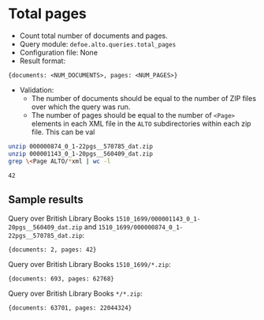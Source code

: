 # Total pages

* Count total number of documents and pages.
* Query module: `defoe.alto.queries.total_pages`
* Configuration file: None
* Result format:

```
{documents: <NUM_DOCUMENTS>, pages: <NUM_PAGES>}
```

* Validation:
  - The number of documents should be equal to the number of ZIP files over which the query was run.
  - The number of pages should be equal to the number of `<Page>` elements in each XML file in the `ALTO` subdirectories within each zip file. This can be val


```bash
unzip 000000874_0_1-22pgs__570785_dat.zip
unzip 000001143_0_1-20pgs__560409_dat.zip
grep \<Page ALTO/*xml | wc -l
```
```
42
```

## Sample results

Query over British Library Books `1510_1699/000001143_0_1-20pgs__560409_dat.zip` and `1510_1699/000000874_0_1-22pgs__570785_dat.zip`: 

```
{documents: 2, pages: 42}
```

Query over British Library Books `1510_1699/*.zip`:

```
{documents: 693, pages: 62768}
```

Query over British Library Books `*/*.zip`:

```
{documents: 63701, pages: 22044324}
```
